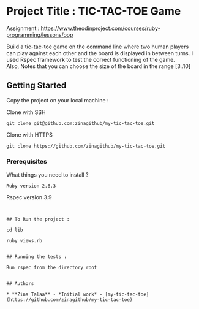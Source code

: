 # Project Title : TIC-TAC-TOE Game

Assignment : https://www.theodinproject.com/courses/ruby-programming/lessons/oop

Build a tic-tac-toe game on the command line where two human players can play against each other and the board is displayed in between turns. I used Rspec framework to test the correct functioning of the game.  
Also, Notes that you can choose the size of the board in the range [3..10]

## Getting Started

Copy the project on your local machine :

Clone with SSH 

```
git clone git@github.com:zinagithub/my-tic-tac-toe.git
```
Clone with HTTPS
```
git clone https://github.com/zinagithub/my-tic-tac-toe.git

```

### Prerequisites

What things you need to install ?

```
Ruby version 2.6.3
```
Rspec version 3.9
```


## To Run the project :

cd lib

ruby views.rb


## Running the tests :

Run rspec from the directory root


## Authors

* **Zina Talaa** - *Initial work* - [my-tic-tac-toe](https://github.com/zinagithub/my-tic-tac-toe)

